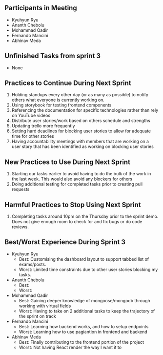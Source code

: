 ## Participants in Meeting

-   Kyuhyun Ryu
-   Ananth Chebolu
-   Mohammad Qadir
-   Fernando Mancini
-   Abhinav Meda

## Unfinished Tasks from sprint 3

-   None

## Practices to Continue During Next Sprint

1. Holding standups every other day (or as many as possible) to notify others what everyone is currently working on.
2. Using storybook for testing frontend components
3. Referencing the documentation for specific technologies rather than rely on YouTube videos
4. Distribute user stories/work based on others schedule and strengths
5. Updating trello more frequently
6. Setting hard deadlines for blocking user stories to allow for adequate time for other stories
7. Having accountability meetings with members that are working on a user story that has been identified as working on blocking user stories

## New Practices to Use During Next Sprint

1. Starting our tasks earlier to avoid having to do the bulk of the work in the last week. This would also avoid any blockers for others
2. Doing additional testing for completed tasks prior to creating pull requests

## Harmful Practices to Stop Using Next Sprint

1. Completing tasks around 10pm on the Thursday prior to the sprint demo. Does not give enough room to check for and fix bugs or do code reviews.

## Best/Worst Experience During Sprint 3

-   Kyuhyun Ryu
    -   Best: Customising the dashboard layout to support tabbed list of exams/posts.
    -   Worst: Limited time constraints due to other user stories blocking my tasks.
-  Ananth Chebolu
    -   Best:
    -   Worst:
-   Mohammad Qadir
    -   Best: Gaining deeper knowledge of mongoose/mongodb through working with virtual fields
    -   Worst: Having to take on 2 additional tasks to keep the trajectory of the sprint on track
-   Fernando Mancini
    -   Best: Learning how backend works, and how to setup endpoints
    -   Worst: Learning how to use pagiantion in frontend and backend
-   Abhinav Meda
    -   Best: Finally contributing to the frontend portion of the project
    -   Worst: Not having React render the way I want it to



